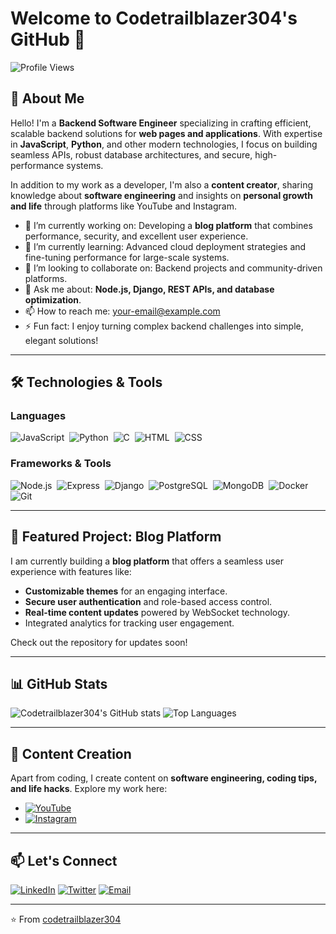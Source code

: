 # Welcome to Codetrailblazer304's GitHub 👋

![Profile Views](https://komarev.com/ghpvc/?username=codetrailblazer304&style=flat-square)

## 🚀 About Me

Hello! I'm a **Backend Software Engineer** specializing in crafting efficient, scalable backend solutions for **web pages and applications**. With expertise in **JavaScript**, **Python**, and other modern technologies, I focus on building seamless APIs, robust database architectures, and secure, high-performance systems.

In addition to my work as a developer, I'm also a **content creator**, sharing knowledge about **software engineering** and insights on **personal growth and life** through platforms like YouTube and Instagram.

- 🔭 I’m currently working on: Developing a **blog platform** that combines performance, security, and excellent user experience.
- 🌱 I’m currently learning: Advanced cloud deployment strategies and fine-tuning performance for large-scale systems.
- 👯 I’m looking to collaborate on: Backend projects and community-driven platforms.
- 💬 Ask me about: **Node.js, Django, REST APIs, and database optimization**.
- 📫 How to reach me: [your-email@example.com](mailto:your-email@example.com)
- ⚡ Fun fact: I enjoy turning complex backend challenges into simple, elegant solutions!

---

## 🛠️ Technologies & Tools

### Languages
![JavaScript](https://img.shields.io/badge/-JavaScript-05122A?style=flat&logo=javascript)&nbsp;
![Python](https://img.shields.io/badge/-Python-05122A?style=flat&logo=python)&nbsp;
![C](https://img.shields.io/badge/-C-05122A?style=flat&logo=c)&nbsp;
![HTML](https://img.shields.io/badge/-HTML-05122A?style=flat&logo=html5)&nbsp;
![CSS](https://img.shields.io/badge/-CSS-05122A?style=flat&logo=css3)&nbsp;

### Frameworks & Tools
![Node.js](https://img.shields.io/badge/-Node.js-05122A?style=flat&logo=node.js)&nbsp;
![Express](https://img.shields.io/badge/-Express.js-05122A?style=flat&logo=express)&nbsp;
![Django](https://img.shields.io/badge/-Django-05122A?style=flat&logo=django)&nbsp;
![PostgreSQL](https://img.shields.io/badge/-PostgreSQL-05122A?style=flat&logo=postgresql)&nbsp;
![MongoDB](https://img.shields.io/badge/-MongoDB-05122A?style=flat&logo=mongodb)&nbsp;
![Docker](https://img.shields.io/badge/-Docker-05122A?style=flat&logo=docker)&nbsp;
![Git](https://img.shields.io/badge/-Git-05122A?style=flat&logo=git)&nbsp;

---

## 🌟 Featured Project: Blog Platform

I am currently building a **blog platform** that offers a seamless user experience with features like:
- **Customizable themes** for an engaging interface.
- **Secure user authentication** and role-based access control.
- **Real-time content updates** powered by WebSocket technology.
- Integrated analytics for tracking user engagement.

Check out the repository for updates soon!

---

## 📊 GitHub Stats

![Codetrailblazer304's GitHub stats](https://github-readme-stats.vercel.app/api?username=codetrailblazer304&show_icons=true&theme=radical)
![Top Languages](https://github-readme-stats.vercel.app/api/top-langs/?username=codetrailblazer304&layout=compact&theme=radical)

---

## 🎥 Content Creation

Apart from coding, I create content on **software engineering, coding tips, and life hacks**. Explore my work here:

- [![YouTube](https://img.shields.io/badge/YouTube-%23FF0000.svg?style=flat&logo=youtube&logoColor=white)](https://youtube.com/yourchannel) 
- [![Instagram](https://img.shields.io/badge/Instagram-E4405F?style=flat&logo=instagram&logoColor=white)](https://instagram.com/yourhandle)

---

## 📫 Let's Connect

[![LinkedIn](https://img.shields.io/badge/LinkedIn-0077B5?style=flat&logo=linkedin)](https://www.linkedin.com/in/yourname)
[![Twitter](https://img.shields.io/badge/Twitter-%231DA1F2.svg?style=flat&logo=twitter)](https://twitter.com/CodeTrailblazer)
[![Email](https://img.shields.io/badge/Email-D14836?style=flat&logo=gmail&logoColor=white)](mailto:codetrailblazer304@gmail.com)

---

⭐️ From [codetrailblazer304](https://github.com/codetrailblazer304)
